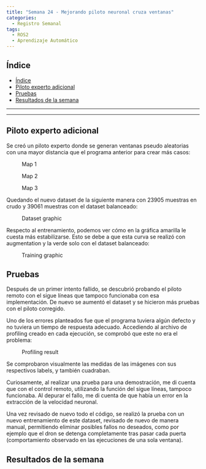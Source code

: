 ```yaml
---
title: "Semana 24 - Mejorando piloto neuronal cruza ventanas"
categories:
  - Registro Semanal
tags:
  - ROS2
  - Aprendizaje Automático
---
```


## Índice

- [Índice](#índice)
- [Piloto experto adicional](#piloto-experto-adicional)
- [Pruebas](#pruebas)
- [Resultados de la semana](#resultados-de-la-semana)
  
---
---

## Piloto experto adicional

Se creó un piloto experto donde se generan ventanas pseudo aleatorias con una mayor distancia que el programa anterior para crear más casos:
<figure class="align-center" style="width:90%">
  <img src="{{ site.url }}{{ site.baseurl }}/assets/images/post24/map1.png" alt="">
  <figcaption>Map 1</figcaption>
</figure>

<figure class="align-center" style="width:90%">
  <img src="{{ site.url }}{{ site.baseurl }}/assets/images/post24/map2.png" alt="">
  <figcaption>Map 2</figcaption>
</figure>

<figure class="align-center" style="width:90%">
  <img src="{{ site.url }}{{ site.baseurl }}/assets/images/post24/map3.png" alt="">
  <figcaption>Map 3</figcaption>
</figure>

Quedando el nuevo dataset de la siguiente manera con 23905 muestras en crudo y 39061 muestras con el dataset balanceado:
<figure class="align-center" style="width:90%">
  <img src="{{ site.url }}{{ site.baseurl }}/assets/images/post24/datasetGraphic.png" alt="">
  <figcaption>Dataset graphic</figcaption>
</figure>

Respecto al entrenamiento, podemos ver cómo en la gráfica amarilla le cuesta más estabilizarse. Esto se debe a que esta curva se realizó con augmentation y la verde solo con el dataset balanceado:
<figure class="align-center" style="width:90%">
  <img src="{{ site.url }}{{ site.baseurl }}/assets/images/post24/trainingGraphic.png" alt="">
  <figcaption>Training graphic</figcaption>
</figure>

## Pruebas

Después de un primer intento fallido, se descubrió probando el piloto remoto con el sigue líneas que tampoco funcionaba con esa implementación. De nuevo se aumentó el dataset y se hicieron más pruebas con el piloto corregido.

Uno de los errores planteados fue que el programa tuviera algún defecto y no tuviera un tiempo de respuesta adecuado. Accediendo al archivo de profiling creado en cada ejecución, se comprobó que este no era el problema:
<figure class="align-center" style="width:90%">
  <img src="{{ site.url }}{{ site.baseurl }}/assets/images/post24/profiling.png" alt="">
  <figcaption>Profiling result</figcaption>
</figure>

Se comprobaron visualmente las medidas de las imágenes con sus respectivos labels, y también cuadraban.

Curiosamente, al realizar una prueba para una demostración, me di cuenta que con el control remoto, utilizando la función del sigue líneas, tampoco funcionaba. Al depurar el fallo, me di cuenta de que había un error en la extracción de la velocidad neuronal.

Una vez revisado de nuevo todo el código, se realizó la prueba con un nuevo entrenamiento de este dataset, revisado de nuevo de manera manual, permitiendo eliminar posibles fallos no deseados, como por ejemplo que el dron se detenga completamente tras pasar cada puerta (comportamiento observado en las ejecuciones de una sola ventana).

## Resultados de la semana
